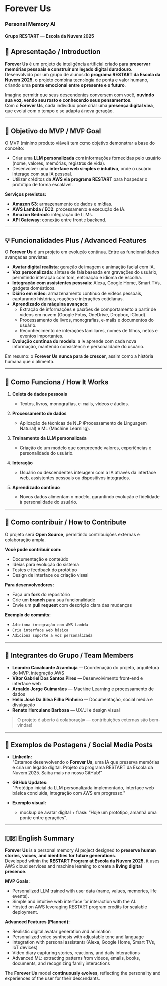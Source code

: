 # Forever Us  
### Personal Memory AI  
#### Grupo RESTART — Escola da Nuvem 2025  

## 🌟 Apresentação / Introduction

**Forever Us** é um projeto de inteligência artificial criado para **preservar memórias pessoais e construir um legado digital duradouro**.  
Desenvolvido por um grupo de alunos do **programa RESTART da Escola da Nuvem 2025**, o projeto combina tecnologia de ponta e valor humano, criando uma **ponte emocional entre o presente e o futuro**.  

Imagine permitir que seus descendentes conversem com você, **ouvindo sua voz, vendo seu rosto e conhecendo seus pensamentos**.  
Com o **Forever Us**, cada indivíduo pode criar uma **presença digital viva**, que evolui com o tempo e se adapta à nova geração.

---

## 🎯 Objetivo do MVP / MVP Goal

O MVP (mínimo produto viável) tem como objetivo demonstrar a base do conceito:  

- Criar uma **LLM personalizada** com informações fornecidas pelo usuário (nome, valores, memórias, registros de vida).  
- Desenvolver uma **interface web simples e intuitiva**, onde o usuário interage com sua IA pessoal.  
- Utilizar créditos da **AWS via programa RESTART** para hospedar o protótipo de forma escalável.  

**Serviços previstos:**  
- **Amazon S3**: armazenamento de dados e mídias.  
- **AWS Lambda / EC2**: processamento e execução de IA.  
- **Amazon Bedrock**: integração de LLMs.  
- **API Gateway**: conexão entre front e backend.  

---

## 💡 Funcionalidades Plus / Advanced Features

O **Forever Us** é um projeto em evolução contínua. Entre as funcionalidades avançadas previstas:  

- **Avatar digital realista**: geração de imagem e animação facial com IA.  
- **Voz personalizada**: síntese de fala baseada em gravações do usuário, permitindo interação com tom, entonação e idioma de escolha.  
- **Integração com assistentes pessoais**: Alexa, Google Home, Smart TVs, gadgets domésticos.  
- **Diário em vídeo**: armazenamento contínuo de vídeos pessoais, capturando histórias, reações e interações cotidianas.  
- **Aprendizado de máquina avançado**:  
  - Extração de informações e padrões de comportamento a partir de vídeos em nuvem (Google Fotos, OneDrive, Dropbox, iCloud).  
  - Processamento de livros, monografias, e-mails e documentos do usuário.  
  - Reconhecimento de interações familiares, nomes de filhos, netos e eventos importantes.  
- **Evolução contínua do modelo**: a IA aprende com cada nova informação, mantendo consistência e personalidade do usuário.  

Em resumo: o **Forever Us** **nunca para de crescer**, assim como a história humana que o alimenta.

---

## 🤖 Como Funciona / How It Works

1. **Coleta de dados pessoais**  
   - Textos, livros, monografias, e-mails, vídeos e áudios.  

2. **Processamento de dados**  
   - Aplicação de técnicas de NLP (Processamento de Linguagem Natural) e ML (Machine Learning).  

3. **Treinamento da LLM personalizada**  
   - Criação de um modelo que compreende valores, experiências e personalidade do usuário.  

4. **Interação**  
   - Usuário ou descendentes interagem com a IA através da interface web, assistentes pessoais ou dispositivos integrados.  

5. **Aprendizado contínuo**  
   - Novos dados alimentam o modelo, garantindo evolução e fidelidade à personalidade do usuário.

---

## 🤝 Como contribuir / How to Contribute

O projeto será **Open Source**, permitindo contribuições externas e colaboração ampla.  

**Você pode contribuir com:**  
- Documentação e conteúdo  
- Ideias para evolução do sistema  
- Testes e feedback do protótipo  
- Design de interface ou criação visual  

**Para desenvolvedores:**  
- Faça um **fork** do repositório  
- Crie um **branch** para sua funcionalidade  
- Envie um **pull request** com descrição clara das mudanças  

**Exemplo de commits:**  
- `Adiciona integração com AWS Lambda`  
- `Cria interface web básica`  
- `Adiciona suporte a voz personalizada`  

---

## 👥 Integrantes do Grupo / Team Members

- **Leandro Cavalcante Azambuja** — Coordenação do projeto, arquitetura do MVP, integração AWS  
- **Vitor Gabriel Dos Santos Pires** — Desenvolvimento front-end e interface web  
- **Arnaldo Jorge Guimarães** — Machine Learning e processamento de dados  
- **Helio José Da Silva Filho Pinheiro** — Documentação, social media e divulgação  
- **Renato Herculano Barbosa** — UX/UI e design visual  

> O projeto é aberto à colaboração — contribuições externas são bem-vindas!

---

## 📣 Exemplos de Postagens / Social Media Posts

- **LinkedIn:**  
  "Estamos desenvolvendo o **Forever Us**, uma IA que preserva memórias e cria um legado digital. Projeto do programa RESTART da Escola da Nuvem 2025. Saiba mais no nosso GitHub!"  

- **GitHub Updates:**  
  "Protótipo inicial da LLM personalizada implementado, interface web básica concluída, integração com AWS em progresso."  

- **Exemplo visual:**  
  - mockup de avatar digital + frase: “Hoje um protótipo, amanhã uma ponte entre gerações”.  

---

## 🇺🇸 English Summary

**Forever Us** is a personal memory AI project designed to **preserve human stories, voices, and identities for future generations**.  
Developed within the **RESTART Program at Escola da Nuvem 2025**, it uses AWS cloud services and machine learning to create a **living digital presence**.  

**MVP Goals:**  
- Personalized LLM trained with user data (name, values, memories, life events).  
- Simple and intuitive web interface for interaction with the AI.  
- Hosted on AWS leveraging RESTART program credits for scalable deployment.  

**Advanced Features (Planned):**  
- Realistic digital avatar generation and animation  
- Personalized voice synthesis with adjustable tone and language  
- Integration with personal assistants (Alexa, Google Home, Smart TVs, IoT devices)  
- Video diary capturing stories, reactions, and daily interactions  
- Advanced ML: extracting patterns from videos, emails, books, documents, and recognizing family interactions  

The **Forever Us** model **continuously evolves**, reflecting the personality and experiences of the user for their descendants.
